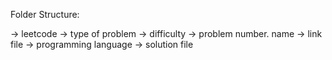 Folder Structure:

-> leetcode
  -> type of problem
    -> difficulty
      -> problem number. name
        -> link file
        -> programming language
          -> solution file
